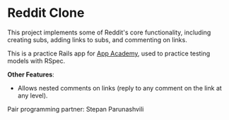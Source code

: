 # Reddit Clone

This project implements some of Reddit's core functionality, including creating subs, adding links to subs, and commenting on links.

This is a practice Rails app for [App Academy](http://appacademy.io), used
to practice testing models with RSpec.

**Other Features**:

- Allows nested comments on links (reply to any comment on the link at any level).

Pair programming partner: Stepan Parunashvili

